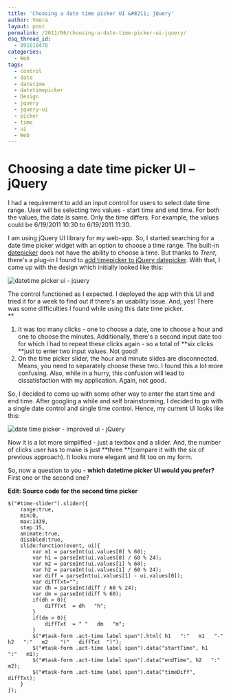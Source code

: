 ```yaml
---
title: 'Choosing a date time picker UI &#8211; jQuery'
author: Veera
layout: post
permalink: /2011/06/choosing-a-date-time-picker-ui-jquery/
dsq_thread_id:
  - 891618478
categories:
  - Web
tags:
  - control
  - date
  - datetime
  - datetimepicker
  - Design
  - jquery
  - jquery-ui
  - picker
  - time
  - ui
  - Web
---
```

# Choosing a date time picker UI &#8211; jQuery

I had a requirement to add an input control for users to select date time range. User will be selecting two values - start time and end time. For both the values, the date is same. Only the time differs. For example, the values could be 6/19/2011 10:30 to 6/19/2011 11:30.

I am using jQuery UI library for my web-app. So, I started searching for a date time picker widget with an option to choose a time range. The built-in [datepicker][1] does not have the ability to choose a time. But thanks to *Trent*, there's a plug-in I found to [add timepicker to jQuery datepicker][2]. With that, I came up with the design which initially looked like this:

 [1]: http://jqueryui.com/demos/datepicker/ "Datepicker - jQuery"
 [2]: http://trentrichardson.com/examples/timepicker/ "Adding a Timepicker to jQuery UI Datepicker"

![datetime picker ui - jquery][3]

 [3]: http://veerasundar.com/img/2011/06/old-datetime-ui.png "old-datetime-ui"

The control functioned as I expected. I deployed the app with this UI and tried it for a week to find out if there's an usability issue. And, yes! There was some difficulties I found while using this date time picker.  
**

1.  It was too many clicks - one to choose a date, one to choose a hour and one to choose the minutes. Additionally, there's a second input date too for which I had to repeat these clicks again - so a total of **six clicks **just to enter two input values. Not good!
2.  On the time picker slider, the hour and minute slides are disconnected. Means, you need to separately choose these two. I found this a lot more confusing. Also, while in a hurry, this confusion will lead to dissatisfaction with my application. Again, not good.

So, I decided to come up with some other way to enter the start time and end time. After googling a while and self brainstorming, I decided to go with a single date control and single time control. Hence, my current UI looks like this:

![date time picker - improved ui - jQuery][4]

 [4]: http://veerasundar.com/img/2011/06/new-datetime-ui.png "new-datetime-ui"

Now it is a lot more simplified - just a textbox and a slider. And, the number of clicks user has to make is just **three **(compare it with the six of previous approach). It looks more elegant and fit too on my form.

So, now a question to you - **which datetime picker UI would you prefer?** First one or the second one?

**Edit: Source code for the second time picker**

    $("#time-slider").slider({
    	range:true,
    	min:0,
    	max:1439,
    	step:15,
    	animate:true,
    	disabled:true,
    	slide:function(event, ui){
    		var m1 = parseInt(ui.values[0] % 60);
    		var h1 = parseInt(ui.values[0] / 60 % 24);
    		var m2 = parseInt(ui.values[1] % 60);
    		var h2 = parseInt(ui.values[1] / 60 % 24);
    		var diff = parseInt(ui.values[1] - ui.values[0]);
    		var diffTxt="";
    		var dh = parseInt(diff / 60 % 24);
    		var dm = parseInt(diff % 60);
    		if(dh > 0){
    			diffTxt  = dh   "h";
    		}
    		if(dm > 0){
    			diffTxt  = " "   dm   "m";
    		}
    		$("#task-form .act-time label span").html( h1   ":"   m1   "-"   h2   ":"   m2    "("   diffTxt  ")");
    		$("#task-form .act-time label span").data("startTime", h1   ":"   m1);
    		$("#task-form .act-time label span").data("endTime", h2   ":"   m2);
    		$("#task-form .act-time label span").data("timeDiff", diffTxt);
    	}
    });